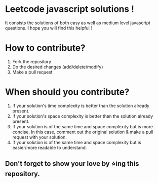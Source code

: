 # Leetcode javascript solutions ! 

It consists the solutions of both easy as well as medium level javascript questions.
I hope you will find this helpful ! 

# How to contribute?

  1. Fork the repository
  2. Do the desired changes (add/delete/modify)
  3. Make a pull request
    
# When should you contribute?

  1. If your solution's time complexity is better than the solution already present.
  2. If your solution's space complexity is better than the solution already present.
  3. If your solution is of the same time and space complexity but is more concise. In this case, comment out the original solution & make a pull request with your solution.
  4. If your solution is of the same time and space complexity but is easier/more readable to understand.

## Don't forget to show your love by ⭐ing this repository.
